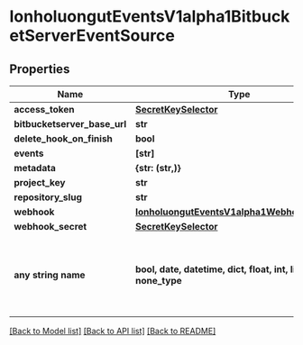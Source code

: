 # IonholuongutEventsV1alpha1BitbucketServerEventSource


## Properties
Name | Type | Description | Notes
------------ | ------------- | ------------- | -------------
**access_token** | [**SecretKeySelector**](SecretKeySelector.md) |  | [optional] 
**bitbucketserver_base_url** | **str** |  | [optional] 
**delete_hook_on_finish** | **bool** |  | [optional] 
**events** | **[str]** |  | [optional] 
**metadata** | **{str: (str,)}** |  | [optional] 
**project_key** | **str** |  | [optional] 
**repository_slug** | **str** |  | [optional] 
**webhook** | [**IonholuongutEventsV1alpha1WebhookContext**](IonholuongutEventsV1alpha1WebhookContext.md) |  | [optional] 
**webhook_secret** | [**SecretKeySelector**](SecretKeySelector.md) |  | [optional] 
**any string name** | **bool, date, datetime, dict, float, int, list, str, none_type** | any string name can be used but the value must be the correct type | [optional]

[[Back to Model list]](../README.md#documentation-for-models) [[Back to API list]](../README.md#documentation-for-api-endpoints) [[Back to README]](../README.md)


